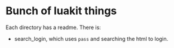 # Bunch of luakit things

Each directory has a readme. There is:

* search_login, which uses `pass` and searching the html to login.
